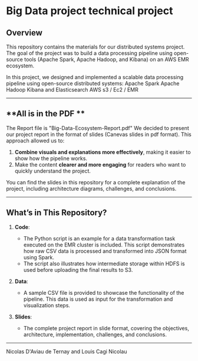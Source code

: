 # **Big Data project technical project**

## **Overview**  
This repository contains the materials for our distributed systems project. The goal of the project was to build a data processing pipeline using open-source tools (Apache Spark, Apache Hadoop, and Kibana) on an AWS EMR ecosystem.  

In this project, we designed and implemented a scalable data processing pipeline using open-source distributed systems:
Apache Spark
Apache Hadoop
Kibana and Elasticsearch
AWS s3 / Ec2 / EMR

---

## **All is in the PDF **  
The Report file is "Big-Data-Ecosystem-Report.pdf" We decided to present our project report in the format of slides (Canevas slides in pdf format). This approach allowed us to:  
1. **Combine visuals and explanations more effectively**, making it easier to show how the pipeline works.  
2. Make the content **clearer and more engaging** for readers who want to quickly understand the project.  

You can find the slides in this repository for a complete explanation of the project, including architecture diagrams, challenges, and conclusions.  

---

## **What’s in This Repository?**  

1. **Code**:  
   - The Python script is an example for a data transformation task executed on the EMR cluster is included. This script demonstrates how raw CSV data is processed and transformed into JSON format using Spark.  
   - The script also illustrates how intermediate storage within HDFS is used before uploading the final results to S3.  

2. **Data**:  
   - A sample CSV file is provided to showcase the functionality of the pipeline. This data is used as input for the transformation and visualization steps.  

3. **Slides**:  
   - The complete project report in slide format, covering the objectives, architecture, implementation, challenges, and conclusions.  

---

Nicolas D'Aviau de Ternay and Louis Cagi Nicolau
